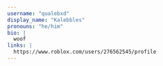 ```yaml
---
username: "qualebxd"
display_name: "Kalebbles"
pronouns: "he/him"
bio: |
  woof
links: |
  https://www.roblox.com/users/276562545/profile
---
```

